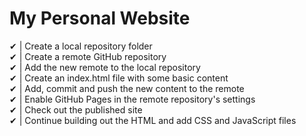 # My Personal Website

✔ | Create a local repository folder                                <br>
✔ | Create a remote GitHub repository                               <br>
✔ | Add the new remote to the local repository                      <br>
✔ | Create an index.html file with some basic content               <br>
✔ | Add, commit and push the new content to the remote              <br>
✔ | Enable GitHub Pages in the remote repository's settings         <br>
✔ | Check out the published site                                    <br>
✔ | Continue building out the HTML and add CSS and JavaScript files <br>
